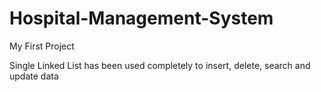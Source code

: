 # Hospital-Management-System


My First Project

Single Linked List has been used completely to insert, delete, search and update data

